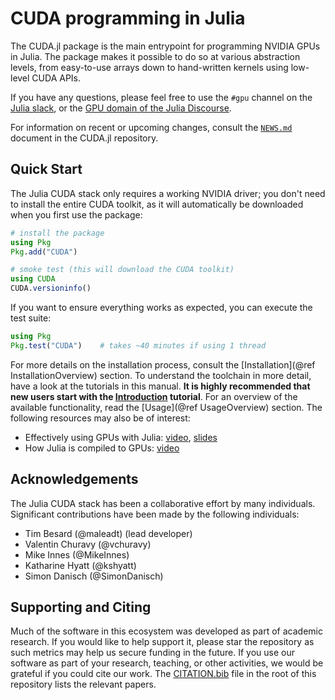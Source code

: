 # CUDA programming in Julia

The CUDA.jl package is the main entrypoint for programming NVIDIA GPUs in Julia. The package
makes it possible to do so at various abstraction levels, from easy-to-use arrays down to
hand-written kernels using low-level CUDA APIs.

If you have any questions, please feel free to use the `#gpu` channel on the [Julia
slack](https://julialang.slack.com/), or the [GPU domain of the Julia
Discourse](https://discourse.julialang.org/c/domain/gpu).

For information on recent or upcoming changes, consult the
[`NEWS.md`](https://github.com/JuliaGPU/CUDA.jl/blob/master/NEWS.md) document in the CUDA.jl
repository.


## Quick Start

The Julia CUDA stack only requires a working NVIDIA driver; you don't need to install the
entire CUDA toolkit, as it will automatically be downloaded when you first use the package:

```julia
# install the package
using Pkg
Pkg.add("CUDA")

# smoke test (this will download the CUDA toolkit)
using CUDA
CUDA.versioninfo()
```

If you want to ensure everything works as expected, you can execute the test suite:

```julia
using Pkg
Pkg.test("CUDA")    # takes ~40 minutes if using 1 thread
```

For more details on the installation process, consult the [Installation](@ref
InstallationOverview) section. To understand the toolchain in more detail, have a look at
the tutorials in this manual. **It is highly recommended that new users start with the
[Introduction](@ref) tutorial**. For an overview of the available functionality, read the
[Usage](@ref UsageOverview) section. The following resources may also be of interest:

- Effectively using GPUs with Julia: [video](https://www.youtube.com/watch?v=7Yq1UyncDNc),
  [slides](https://docs.google.com/presentation/d/1l-BuAtyKgoVYakJSijaSqaTL3friESDyTOnU2OLqGoA/)
- How Julia is compiled to GPUs: [video](https://www.youtube.com/watch?v=Fz-ogmASMAE)


## Acknowledgements

The Julia CUDA stack has been a collaborative effort by many individuals. Significant
contributions have been made by the following individuals:

- Tim Besard (@maleadt) (lead developer)
- Valentin Churavy (@vchuravy)
- Mike Innes (@MikeInnes)
- Katharine Hyatt (@kshyatt)
- Simon Danisch (@SimonDanisch)


## Supporting and Citing

Much of the software in this ecosystem was developed as part of academic research. If you
would like to help support it, please star the repository as such metrics may help us secure
funding in the future. If you use our software as part of your research, teaching, or other
activities, we would be grateful if you could cite our work. The
[CITATION.bib](https://github.com/JuliaGPU/CUDA.jl/blob/master/CITATION.bib) file in the
root of this repository lists the relevant papers.

